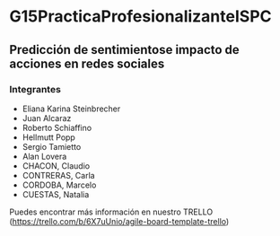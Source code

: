 # G15PracticaProfesionalizanteISPC

## Predicción de sentimientose impacto de acciones en redes sociales

### Integrantes

- Eliana Karina Steinbrecher
- Juan Alcaraz
- Roberto Schiaffino
- Hellmutt Popp
- Sergio Tamietto
- Alan Lovera
- CHACON, Claudio
- CONTRERAS, Carla
- CORDOBA, Marcelo
- CUESTAS, Natalia

Puedes encontrar más información en nuestro TRELLO (https://trello.com/b/6X7uUnio/agile-board-template-trello)

